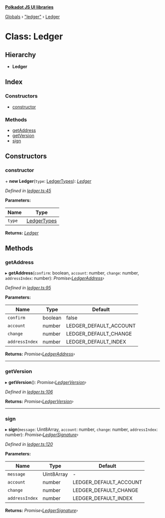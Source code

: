 **[Polkadot JS UI libraries](../README.md)**

[Globals](../globals.md) › [&quot;ledger&quot;](../modules/_ledger_.md) › [Ledger](_ledger_.ledger.md)

# Class: Ledger

## Hierarchy

* **Ledger**

## Index

### Constructors

* [constructor](_ledger_.ledger.md#constructor)

### Methods

* [getAddress](_ledger_.ledger.md#getaddress)
* [getVersion](_ledger_.ledger.md#getversion)
* [sign](_ledger_.ledger.md#sign)

## Constructors

###  constructor

\+ **new Ledger**(`type`: [LedgerTypes](../modules/_ledger_.md#ledgertypes)): *[Ledger](_ledger_.ledger.md)*

*Defined in [ledger.ts:45](https://github.com/polkadot-js/ui/blob/00c15f3/packages/ui-keyring/src/ledger.ts#L45)*

**Parameters:**

Name | Type |
------ | ------ |
`type` | [LedgerTypes](../modules/_ledger_.md#ledgertypes) |

**Returns:** *[Ledger](_ledger_.ledger.md)*

## Methods

###  getAddress

▸ **getAddress**(`confirm`: boolean, `account`: number, `change`: number, `addressIndex`: number): *Promise‹[LedgerAddress](../interfaces/_ledger_.ledgeraddress.md)›*

*Defined in [ledger.ts:95](https://github.com/polkadot-js/ui/blob/00c15f3/packages/ui-keyring/src/ledger.ts#L95)*

**Parameters:**

Name | Type | Default |
------ | ------ | ------ |
`confirm` | boolean | false |
`account` | number |  LEDGER_DEFAULT_ACCOUNT |
`change` | number |  LEDGER_DEFAULT_CHANGE |
`addressIndex` | number |  LEDGER_DEFAULT_INDEX |

**Returns:** *Promise‹[LedgerAddress](../interfaces/_ledger_.ledgeraddress.md)›*

___

###  getVersion

▸ **getVersion**(): *Promise‹[LedgerVersion](../interfaces/_ledger_.ledgerversion.md)›*

*Defined in [ledger.ts:106](https://github.com/polkadot-js/ui/blob/00c15f3/packages/ui-keyring/src/ledger.ts#L106)*

**Returns:** *Promise‹[LedgerVersion](../interfaces/_ledger_.ledgerversion.md)›*

___

###  sign

▸ **sign**(`message`: Uint8Array, `account`: number, `change`: number, `addressIndex`: number): *Promise‹[LedgerSignature](../interfaces/_ledger_.ledgersignature.md)›*

*Defined in [ledger.ts:120](https://github.com/polkadot-js/ui/blob/00c15f3/packages/ui-keyring/src/ledger.ts#L120)*

**Parameters:**

Name | Type | Default |
------ | ------ | ------ |
`message` | Uint8Array | - |
`account` | number |  LEDGER_DEFAULT_ACCOUNT |
`change` | number |  LEDGER_DEFAULT_CHANGE |
`addressIndex` | number |  LEDGER_DEFAULT_INDEX |

**Returns:** *Promise‹[LedgerSignature](../interfaces/_ledger_.ledgersignature.md)›*